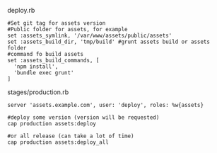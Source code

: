 

deploy.rb

    #Set git tag for assets version
    #Public folder for assets, for example
    set :assets_symlink, '/var/www/assets/public/assets'
    set :assets_build_dir, 'tmp/build' #grunt assets build or assets folder
    #command fo build assets
    set :assets_build_commands, [
      'npm install',
      'bundle exec grunt'
    ]
    
stages/production.rb

    server 'assets.example.com', user: 'deploy', roles: %w{assets}
    
    #deploy some version (version will be requested)
    cap production assets:deploy

    #or all release (can take a lot of time)
    cap production assets:deploy_all
    
    